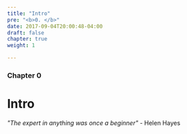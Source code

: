 ```yaml
---
title: "Intro"
pre: "<b>0. </b>"
date: 2017-09-04T20:00:48-04:00
draft: false
chapter: true
weight: 1

---
```


### Chapter 0

# Intro

_"The expert in anything was once a beginner"_ - Helen Hayes
